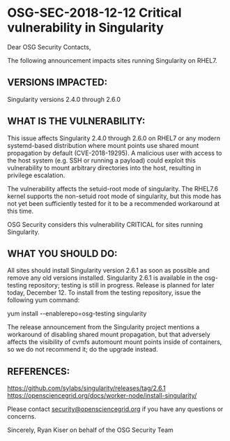 # OSG-SEC-2018-12-12 Critical vulnerability in Singularity

Dear OSG Security Contacts,

The following announcement impacts sites running Singularity on RHEL7.

## VERSIONS IMPACTED:
Singularity versions 2.4.0 through 2.6.0

## WHAT IS THE VULNERABILITY:
This issue affects Singularity 2.4.0 through 2.6.0 on RHEL7 or any modern systemd-based distribution where mount points use shared mount propagation by default (CVE-2018-19295). A malicious user with access to the host system (e.g. SSH or running a payload) could exploit this vulnerability to mount arbitrary directories into the host, resulting in privilege escalation.

The vulnerability affects the setuid-root mode of singularity.  The RHEL7.6 kernel supports the non-setuid root mode of singularity, but this mode has not yet been sufficiently tested for it to be a recommended workaround at this time.

OSG Security considers this vulnerability CRITICAL for sites running Singularity.

## WHAT YOU SHOULD DO:
All sites should install Singularity version 2.6.1 as soon as possible and remove any old versions installed.  Singularity 2.6.1 is available in the osg-testing repository; testing is still in progress.  Release is planned for later today, December 12. To install from the testing repository, issue the following yum command:

yum install --enablerepo=osg-testing singularity

The release announcement from the Singularity project mentions a workaround of disabling shared mount propagation, but that adversely affects the visibility of cvmfs automount mount points inside of containers, so we do not recommend it; do the upgrade instead.

## REFERENCES:
https://github.com/sylabs/singularity/releases/tag/2.6.1
https://opensciencegrid.org/docs/worker-node/install-singularity/

Please contact security@opensciencegrid.org if you have any questions
or concerns.

Sincerely,
Ryan Kiser
on behalf of the OSG Security Team

